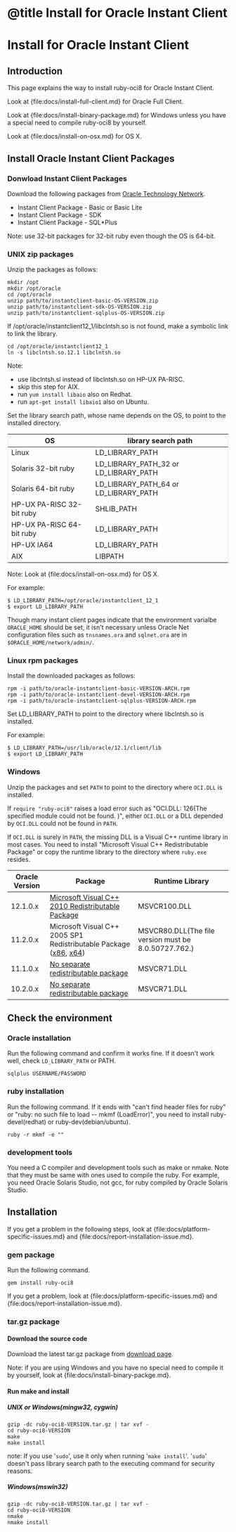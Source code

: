 # @title Install for Oracle Instant Client

Install for Oracle Instant Client
=================================

Introduction
------------

This page explains the way to install ruby-oci8 for Oracle Instant Client.

Look at {file:docs/install-full-client.md} for Oracle Full Client.

Look at {file:docs/install-binary-package.md} for Windows unless you
have a special need to compile ruby-oci8 by yourself.

Look at {file:docs/install-on-osx.md} for OS X.

Install Oracle Instant Client Packages
--------------------------------------

### Donwload Instant Client Packages

Download the following packages from [Oracle Technology Network](http://www.oracle.com/technetwork/database/features/instant-client/index-097480.html).

* Instant Client Package - Basic or Basic Lite
* Instant Client Package - SDK
* Instant Client Package - SQL*Plus

Note: use 32-bit packages for 32-bit ruby even though the OS is 64-bit.

### UNIX zip packages

Unzip the packages as follows:

    mkdir /opt
    mkdir /opt/oracle
    cd /opt/oracle
    unzip path/to/instantclient-basic-OS-VERSION.zip
    unzip path/to/instantclient-sdk-OS-VERSION.zip
    unzip path/to/instantclient-sqlplus-OS-VERSION.zip

If /opt/oracle/instantclient12_1/libclntsh.so is not found, make
a symbolic link to link the library.

    cd /opt/oracle/instantclient12_1
    ln -s libclntsh.so.12.1 libclntsh.so

Note:

* use libclntsh.sl instead of libclntsh.so on HP-UX PA-RISC.
* skip this step for AIX.
* run `yum install libaio` also on Redhat.
* run `apt-get install libaio1` also on Ubuntu.

Set the library search path, whose name depends on the OS, to point to
the installed directory.

<table style="border: 1px #E3E3E3 solid; border-collapse: collapse; border-spacing: 0;">
<thead>
  <tr><th> OS                        </th><th> library search path                   </th></tr>
</thead>
<tbody>
  <tr><td> Linux                     </td><td> LD_LIBRARY_PATH                       </td></tr>
  <tr><td> Solaris 32-bit ruby       </td><td> LD_LIBRARY_PATH_32 or LD_LIBRARY_PATH </td></tr>
  <tr><td> Solaris 64-bit ruby       </td><td> LD_LIBRARY_PATH_64 or LD_LIBRARY_PATH </td></tr>
  <tr><td> HP-UX PA-RISC 32-bit ruby </td><td> SHLIB_PATH                            </td></tr>
  <tr><td> HP-UX PA-RISC 64-bit ruby </td><td> LD_LIBRARY_PATH                       </td></tr>
  <tr><td> HP-UX IA64                </td><td> LD_LIBRARY_PATH                       </td></tr>
  <tr><td> AIX                       </td><td> LIBPATH                               </td></tr>
</tbody>
</table>
Note: Look at {file:docs/install-on-osx.md} for OS X.

For example:

    $ LD_LIBRARY_PATH=/opt/oracle/instantclient_12_1
    $ export LD_LIBRARY_PATH

Though many instant client pages indicate that the environment varialbe
`ORACLE_HOME` should be set, it isn't necessary unless Oracle Net
configuration files such as `tnsnames.ora` and `sqlnet.ora` are in
`$ORACLE_HOME/network/admin/`.

### Linux rpm packages

Install the downloaded packages as follows:

    rpm -i path/to/oracle-instantclient-basic-VERSION-ARCH.rpm
    rpm -i path/to/oracle-instantclient-devel-VERSION-ARCH.rpm
    rpm -i path/to/oracle-instantclient-sqlplus-VERSION-ARCH.rpm

Set LD_LIBRARY_PATH to point to the directory where libclntsh.so is installed.

For example:

    $ LD_LIBRARY_PATH=/usr/lib/oracle/12.1/client/lib
    $ export LD_LIBRARY_PATH

### Windows

Unzip the packages and set `PATH` to point to the directory where `OCI.DLL` is installed.

If `require "ruby-oci8"` raises a load error such as "OCI.DLL: 126(The
specified module could not be found. )", either `OCI.DLL` or a DLL depended
by `OCI.DLL` could not be found in `PATH`.

If `OCI.DLL` is surely in `PATH`, the missing DLL is a Visual C++ runtime
library in most cases. You need to install "Microsoft Visual C++ Redistributable
Package" or copy the runtime library to the directory where `ruby.exe` resides.

| Oracle Version | Package | Runtime Library|
|---|---|---|
| 12.1.0.x | [Microsoft Visual C++ 2010 Redistributable Package][2010] | MSVCR100.DLL |
| 11.2.0.x | Microsoft Visual C++ 2005 SP1 Redistributable Package ([x86][2005SP1_x86], [x64][2005SP1_x64]) | MSVCR80.DLL(The file version must be 8.0.50727.762.) |
| 11.1.0.x | [No separate redistributable package][2003] | MSVCR71.DLL |
| 10.2.0.x | [No separate redistributable package][2003] | MSVCR71.DLL |

[2010]: http://www.microsoft.com/en-us/download/details.aspx?id=26999
[2005SP1_x86]: https://www.microsoft.com/en-us/download/details.aspx?id=5638
[2005SP1_x64]: https://www.microsoft.com/en-us/download/details.aspx?id=18471
[2003]: http://stackoverflow.com/questions/1596167/where-to-download-microsoft-visual-c-2003-redistributable#6132093

Check the environment
---------------------

### Oracle installation

Run the following command and confirm it works fine. If it doesn't
work well, check `LD_LIBRARY_PATH` or PATH.

    sqlplus USERNAME/PASSWORD

### ruby installation

Run the following command. If it ends with "can't find header files
for ruby" or "ruby: no such file to load -- mkmf (LoadError)", you need
to install ruby-devel(redhat) or ruby-dev(debian/ubuntu).

    ruby -r mkmf -e ""

### development tools

You need a C compiler and development tools such as make or nmake.
Note that they must be same with ones used to compile the ruby.
For example, you need Oracle Solaris Studio, not gcc, for ruby
compiled by Oracle Solaris Studio.

Installation
------------

If you get a problem in the following steps, look at {file:docs/platform-specific-issues.md}
and {file:docs/report-installation-issue.md}.

### gem package

Run the following command.

    gem install ruby-oci8

If you get a problem, look at {file:docs/platform-specific-issues.md}
and {file:docs/report-installation-issue.md}.

### tar.gz package

#### Download the source code

Download the latest tar.gz package from [download page][].

Note: if you are using Windows and you have no special need to compile
it by yourself, look at {file:docs/install-binary-packge.md}.

#### Run make and install

##### UNIX or Windows(mingw32, cygwin)

    gzip -dc ruby-oci8-VERSION.tar.gz | tar xvf -
    cd ruby-oci8-VERSION
    make
    make install

note: If you use '`sudo`', use it only when running '`make install`'.
'`sudo`' doesn't pass library search path to the executing command for security reasons.

##### Windows(mswin32)

    gzip -dc ruby-oci8-VERSION.tar.gz | tar xvf -
    cd ruby-oci8-VERSION
    nmake
    nmake install

[download page]: https://bintray.com/kubo/generic/ruby-oci8
